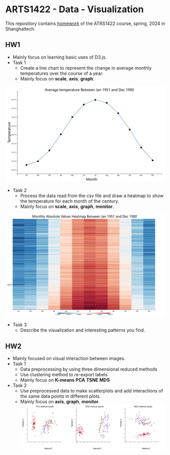 # ARTS1422 - Data - Visualization
This repository contains [homework](https://github.com/wangyf9/ARTS1422-Data-Visualization/tree/main/hw1) of the ATRS1422 course, spring, 2024 in Shanghaitech.

## HW1
- Mainly focus on learning basic uses of D3.js.
- Task 1
  - Create a line chart to represent the change in average monthly temperatures over the course of a year.
  - Mainly focus on **scale**, **axis**, **graph**.
  
![image](./hw1/Photo/task1.png)

- Task 2
  - Process the data read from the csv file and draw a heatmap to show the temperature for each month of the century.
  - Mainly focus on **scale**, **axis**, **graph**, **monitor**.

![image](./hw1/Photo/task2.png)
  
- Task 3
  - Describe the visualization and interesting patterns you find.

## HW2
- Mainly focused on visual interaction between images.
- Task 1
  - Data preprocessing by using three dimensional reduced methods
  - Use clustering method to re-export labels
  - Mainly focus on **K-means** **PCA** **TSNE** **MDS**
- Task 2
  - Use preprocessed data to make scatterplots and add interactions of the same data points in different plots.
  -  Mainly focus on  **axis**, **graph**, **monitor**.
![image](./hw2/result.png)
